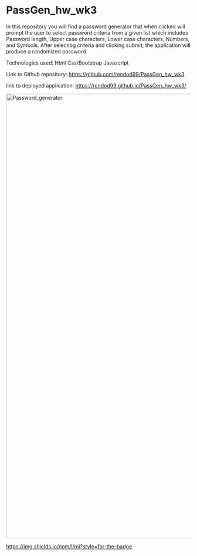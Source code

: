 # PassGen_hw_wk3
 In this repository you will find a password generator that when clicked will prompt the user to select password criteria from a given list which includes Password length, Upper case characters, Lower case characters, Numbers, and Symbols. After selectibg criteria and clicking submit, the application will produce a randomized password.

Technologies used:
Html
Css/Bootstrap
Javascript

 Link to Github repository:
 https://github.com/rendod99/PassGen_hw_wk3
 
 link to deployed application:
 https://rendod99.github.io/PassGen_hw_wk3/

<img width="1211" alt="Password_generator" src="https://user-images.githubusercontent.com/66277385/93031786-0bad8280-f5f3-11ea-8c73-74089663e872.png">

https://img.shields.io/npm/l/mi?style=for-the-badge
